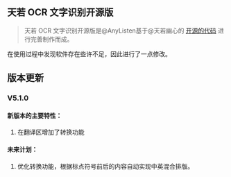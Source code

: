## 天若 OCR 文字识别开源版

> 天若 OCR 文字识别开源版是@AnyListen基于@天若幽心的  [开源的代码](https://github.com/tianruoyouxin/tianruoocr_last) 进行完善制作而成。

在使用过程中发现软件存在些许不足，因此进行了一点修改。

## 版本更新
### V5.1.0
#### 新版本的主要特性：
1. 在翻译区增加了转换功能

#### 未来计划：
1. 优化转换功能，根据标点符号前后的内容自动实现中英混合排版。
